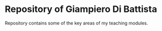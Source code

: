 # Repository of Giampiero Di Battista
Repository
contains some of the key areas of my teaching modules.
